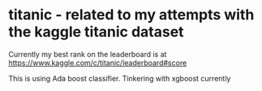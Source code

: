 # titanic - related to my attempts with the kaggle titanic dataset

Currently my best rank on the leaderboard is at https://www.kaggle.com/c/titanic/leaderboard#score

This is using Ada boost classifier. Tinkering with xgboost currently


